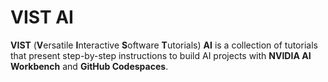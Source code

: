 # VIST AI

**VIST** (**V**ersatile **I**nteractive **S**oftware **T**utorials) **AI** is a collection of tutorials that present step-by-step instructions to build AI projects with **NVIDIA AI Workbench** and **GitHub Codespaces**. 
